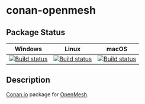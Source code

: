 # conan-openmesh

## Package Status

| Windows | Linux | macOS |
|:-------:|:-----:|:-----:|
|[![Build status](https://ci.appveyor.com/api/projects/status/a072ko0uo9wdwgrx/branch/testing%2F8.1?svg=true)](https://ci.appveyor.com/project/SpaceIm/conan-openmesh)|[![Build status](https://github.com/SpaceIm/conan-openmesh/workflows/.github/workflows/linux.yml/badge.svg?branch=testing%2F8.1)](https://github.com/SpaceIm/conan-openmesh/actions/workflows/linux.yml?query=branch%3Atesting%2F8.1)|[![Build status](https://github.com/SpaceIm/conan-openmesh/workflows/.github/workflows/macos.yml/badge.svg?branch=testing%2F8.1)](https://github.com/SpaceIm/conan-openmesh/actions/workflows/macos.yml?query=branch%3Atesting%2F8.1)|

## Description

[Conan.io](https://conan.io) package for [OpenMesh](https://www.graphics.rwth-aachen.de/software/openmesh).

